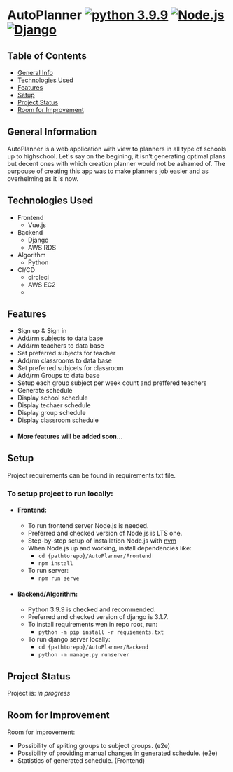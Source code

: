 # AutoPlanner [![python 3.9.9](https://img.shields.io/badge/python-3.9-green.svg)](https://www.python.org/downloads/release/python-399/) [![Node.js](https://img.shields.io/badge/Node.js-16.13.1-green)](https://nodejs.org/en/download/) [![Django](https://img.shields.io/badge/Django-3.1.7-green)](https://www.djangoproject.com/download/)

## Table of Contents
* [General Info](#general-information)
* [Technologies Used](#technologies-used)
* [Features](#features)
* [Setup](#setup)
* [Project Status](#project-status)
* [Room for Improvement](#room-for-improvement)
<!-- * [License](#license) -->


## General Information
AutoPlanner is a web application with view to planners in all type of schools up to highschool.
Let's say on the begining, it isn't generating optimal plans but decent ones with which creation planner would not be ashamed of.
The purpouse of creating this app was to make planners job easier and as overhelming as it is now.


## Technologies Used
- Frontend
  - Vue.js
- Backend
  - Django  
  - AWS RDS
- Algorithm
  - Python
- CI/CD
  - circleci
  - AWS EC2
  - 


## Features
- Sign up & Sign in
- Add/rm subjects to data base
- Add/rm teachers to data base
- Set preferred subjects for teacher
- Add/rm classrooms to data base
- Set preferred subjcets for classroom
- Add/rm Groups to data base
- Setup each group subject per week count 
  and preffered teachers
- Generate schedule
- Display school schedule
- Display techaer schedule
- Display group schedule
- Display classroom schedule
- #### More features will be added soon...


## Setup
Project requirements can be found in requirements.txt file.
### To setup project to run locally:
 - #### Frontend:
    - To run frontend server Node.js is needed. 
    - Preferred and checked version of Node.js is LTS one.
    - Step-by-step setup of installation Node.js with [nvm](https://gist.github.com/d2s/372b5943bce17b964a79)
    - When Node.js up and working, install dependencies like:
      - ``` cd {pathtorepo}/AutoPlanner/Frontend ```
      - ``` npm install ```
    - To run server:
      - ``` npm run serve ```
 - #### Backend/Algorithm:
    - Python 3.9.9 is checked and recommended.
    - Preferred and checked version of django is 3.1.7.
    - To install requirements wen in repo root, run:
      - ``` python -m pip install -r requiements.txt ```
    - To run django server locally: 
      - ``` cd {pathtorepo}/AutoPlanner/Backend ```
      - ``` python -m manage.py runserver ```


## Project Status
Project is: _in progress_


## Room for Improvement
Room for improvement:
- Possibility of spliting groups to subject groups. (e2e)
- Possibility of providing manual changes in generated schedule. (e2e) 
- Statistics of generated schedule. (Frontend)
